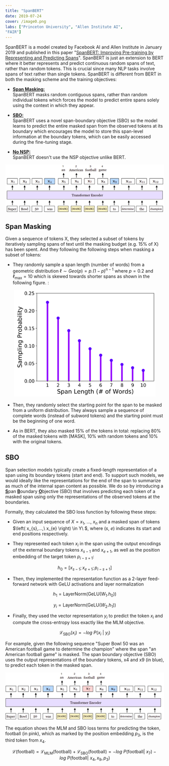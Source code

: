 ```yaml
---
title: "SpanBERT"
date: 2019-07-24
cover: /image0.png
labs: ["Princeton University", "Allen Institute AI",
"FAIR"]
---
```


SpanBERT is a model created by Facebook AI and Allen Institute in
January 2019 and published in this paper "[SpanBERT: Improving
Pre-training by Representing and Predicting
Spans](https://arxiv.org/pdf/1907.10529.pdf)". SpanBERT is just an
extension to BERT where it better represents and predict continuous
random spans of text, rather than random tokens. This is crucial since
many NLP tasks involve spans of text rather than single tokens. SpanBERT
is different from BERT in both the masking scheme and the training
objectives:

-   <u><strong>Span Masking:</strong></u>\
    SpanBERT masks random contiguous spans, rather than random
    individual tokens which forces the model to predict entire spans
    solely using the context in which they appear.

-   <u><strong>SBO:</strong></u>\
    SpanBERT uses a novel span-boundary objective (SBO) so the
    model learns to predict the entire masked span from the observed
    tokens at its boundary which encourages the model to store this
    span-level information at the boundary tokens, which can be easily
    accessed during the fine-tuning stage.

-   <u><strong>No NSP:</strong></u>\
    SpanBERT doesn't use the NSP objective unlike BERT.

<div align="center">
    <img src="media/SpanBERT/image1.png" width=750>
</div>

Span Masking
------------

Given a sequence of tokens X, they selected a subset of tokens by
iteratively sampling spans of text until the masking budget (e.g. 15% of
X) has been spent. And they following the following steps when masking a
subset of tokens:

-   They randomly sample a span length (number of words) from a
    geometric distribution
    $\ell \sim Geo(p) = p.\left( 1 - p \right)^{n - 1}$ where
    $p = 0.2$ and $\ell_{\max} = 10$ which is skewed towards shorter
    spans as shown in the following figure. :

<div align="center">
    <img src="media/SpanBERT/image2.png" width=450>
</div>

-   Then, they randomly select the starting point for the span to be
    masked from a uniform distribution. They always sample a sequence
    of complete words (instead of subword tokens) and the starting
    point must be the beginning of one word.

-   As in BERT, they also masked 15% of the tokens in total: replacing
    80% of the masked tokens with \[MASK\], 10% with random tokens and
    10% with the original tokens.

SBO
---

Span selection models typically create a fixed-length representation of
a span using its boundary tokens (start and end). To support such
models, we would ideally like the representations for the end of the
span to summarize as much of the internal span content as possible. We
do so by introducing a <u><strong>S</strong></u>pan <u><strong>B</strong></u>oundary
<u><strong>O</strong></u>bjective (SBO) that involves predicting each token of a
masked span using only the representations of the observed tokens at the
boundaries.

Formally, they calculated the SBO loss function by following these
steps:

-   Given an input sequence of $X = x_{1},\ ...,\ x_{n}$ and a masked
    span of tokens $\left( x_{s},...,\ x_{e} \right) \in Y\ $, where
    $\left( s,\ e \right)$ indicates its start and end positions
    respectively.

-   They represented each token $x_{i}$ in the span using the output
    encodings of the external boundary tokens $x_{s - 1}$ and
    $x_{e + 1}$, as well as the position embedding of the target token
    $p_{i - s + 1}$:

$$h_{0} = \left\lbrack x_{s - 1};x_{e + 1};p_{i - s + 1} \right\rbrack$$

-   Then, they implemented the representation function as a 2-layer
    feed-forward network with GeLU activations and layer normalization

$$h_{1} = \text{LayerNorm}\left( \text{GeLU}\left( W_{1}.h_{0} \right) \right)$$

$$y_{i} = \text{LayerNorm}\left( \text{GeLU}\left( W_{2}.h_{1} \right) \right)$$

-   Finally, they used the vector representation $y_{i}$ to predict the
    token $x_{i}$ and compute the cross-entropy loss exactly like the
    MLM objective.

$$\mathcal{L}_{\text{SBO}}\left( x_{i} \right) = - log\ P\left( x_{i}\  \middle| \ y_{i} \right)$$

For example, given the following sequence "Super Bowl 50 was an American
football game to determine the champion" where the span "an American
football game" is masked. The span boundary objective (SBO) uses the
output representations of the boundary tokens, x4 and x9 (in blue), to
predict each token in the masked span.

<div align="center">
    <img src="media/SpanBERT/image3.png" width=750>
</div>

The equation shows the MLM and SBO loss terms for predicting the token,
football (in pink), which as marked by the position embedding $p_{3}$,
is the third token from $x_{4}$.

$$\mathcal{L}\left( \text{football} \right) = \mathcal{L}_{\text{MLM}}\left( \text{football} \right) + \mathcal{L}_{\text{SBO}}\left( \text{football} \right) = - log\ P\left( \text{football} \middle| \ x_{7} \right) - log\ P\left( \text{football} \middle| \ x_{4},x_{9},p_{3} \right)$$
